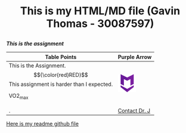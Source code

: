 # <p align="center">This is my HTML/MD file (Gavin Thomas - 30087597)</p>
_**This is the assignment**_


| Table Points | Purple Arrow | 
| --------------- | --------------- | 
| This is the Assignment. $${\color{red}RED}$$ This assignment is harder than I expected. <p>VO2<sub>max</sub></p> | ![Purple Arrow](https://github.com/adam-p/markdown-here/raw/master/src/common/images/icon48.png "Smiley face emoji")
. | [Contact Dr. J](mailto:rjholash@ucalgary.ca)

[Here is my readme github file](Readme.md)
